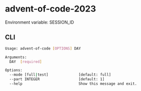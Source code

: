 # advent-of-code-2023

Environment variable: SESSION_ID

## CLI
```sh
Usage: advent-of-code [OPTIONS] DAY

Arguments:
  DAY  [required]

Options:
  --mode [full|test]              [default: full]
  --part INTEGER                  [default: 1]
  --help                          Show this message and exit.
```
